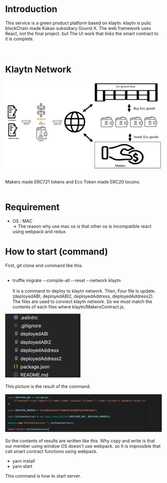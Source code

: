 # Introduction<br>
This service is a green product platform based on klaytn. klaytn is pulic blockChain made Kakao subsidiary Gound X. The web framework uses React, not the final project. but The UI work that links the smart contract to it is complete.
<br><br><br>
# Klaytn Network<br>
![version1](./images/network.png) <br><br>

Makers made ERC721 tokens and Eco Token made ERC20 tocons. <br><br>

# Requirement<br>

- OS : MAC <br>
-> The reason why use mac os is that other os is incompatible react using webpack and redux.


# How to start (command) <br>

First, git clone and command like this. <br><br>

- truffle migrate --compile-all --reset --network klaytn  <br><br>
It is a command to deploy to klaytn network. Then, Four file is update. (deployedABI, deployedABI2, deployedAddress, deployedAddress2). The files are used to connect klaytn network. So we must match the contents of each files where klaytn/MakersContract.js. <br>

![version1](./images/result.png) <br><br>
This picture is the result of the command.<br><br>
![version1](./images/address.png) <br><br>
So the contents of results are written like this. Why copy and write is that our member using window OS doesn't use webpack. so It is impossible that call smart contract functions using webpack. 





- yarn install <br>
- yarn start <br>

This command is how to start server.
